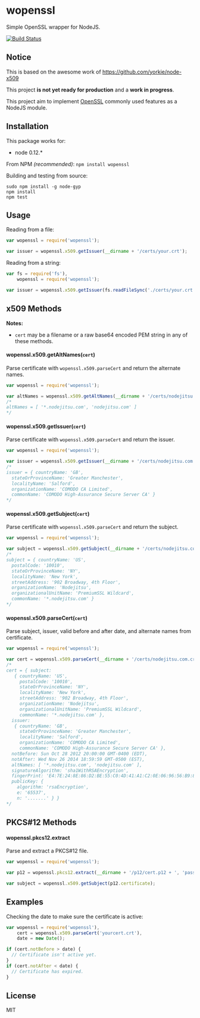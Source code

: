 wopenssl
=========

Simple OpenSSL wrapper for NodeJS.

[![Build Status](https://travis-ci.org/wixyvir/node-wopenssl.svg?branch=master)](https://travis-ci.org/wixyvir/node-wopenssl)


## Notice

This is based on the awesome work of https://github.com/yorkie/node-x509

This project **is not yet ready for production** and a **work in progress**.

This project aim to implement [OpenSSL](https://www.openssl.org/) commonly used features as a NodeJS module.

## Installation

This package works for:

 - node 0.12.*


From NPM *(recommended)*: `npm install wopenssl`

Building and testing from source:
```
sudo npm install -g node-gyp
npm install
npm test
```

## Usage
Reading from a file:
```js
var wopenssl = require('wopenssl');

var issuer = wopenssl.x509.getIssuer(__dirname + '/certs/your.crt');
```

Reading from a string:
```js
var fs = require('fs'),
    wopenssl = require('wopenssl');

var issuer = wopenssl.x509.getIssuer(fs.readFileSync('./certs/your.crt').toString());
```

## x509 Methods
**Notes:**
- `cert` may be a filename or a raw base64 encoded PEM string in any of these methods.


#### wopenssl.x509.getAltNames(`cert`)
Parse certificate with `wopenssl.x509.parseCert` and return the alternate names.

```js
var wopenssl = require('wopenssl');

var altNames = wopenssl.x509.getAltNames(__dirname + '/certs/nodejitsu.com.crt');
/*
altNames = [ '*.nodejitsu.com', 'nodejitsu.com' ]
*/
```

#### wopenssl.x509.getIssuer(`cert`)
Parse certificate with `wopenssl.x509.parseCert` and return the issuer.

```js
var wopenssl = require('wopenssl');

var issuer = wopenssl.x509.getIssuer(__dirname + '/certs/nodejitsu.com.crt');
/*
issuer = { countryName: 'GB',
  stateOrProvinceName: 'Greater Manchester',
  localityName: 'Salford',
  organizationName: 'COMODO CA Limited',
  commonName: 'COMODO High-Assurance Secure Server CA' }
*/
```

#### wopenssl.x509.getSubject(`cert`)
Parse certificate with `wopenssl.x509.parseCert` and return the subject.

```js
var wopenssl = require('wopenssl');

var subject = wopenssl.x509.getSubject(__dirname + '/certs/nodejitsu.com.crt');
/*
subject = { countryName: 'US',
  postalCode: '10010',
  stateOrProvinceName: 'NY',
  localityName: 'New York',
  streetAddress: '902 Broadway, 4th Floor',
  organizationName: 'Nodejitsu',
  organizationalUnitName: 'PremiumSSL Wildcard',
  commonName: '*.nodejitsu.com' }
*/
```

#### wopenssl.x509.parseCert(`cert`)
Parse subject, issuer, valid before and after date, and alternate names from certificate.

```js
var wopenssl = require('wopenssl');

var cert = wopenssl.x509.parseCert(__dirname + '/certs/nodejitsu.com.crt');
/*
cert = { subject: 
   { countryName: 'US',
     postalCode: '10010',
     stateOrProvinceName: 'NY',
     localityName: 'New York',
     streetAddress: '902 Broadway, 4th Floor',
     organizationName: 'Nodejitsu',
     organizationalUnitName: 'PremiumSSL Wildcard',
     commonName: '*.nodejitsu.com' },
  issuer: 
   { countryName: 'GB',
     stateOrProvinceName: 'Greater Manchester',
     localityName: 'Salford',
     organizationName: 'COMODO CA Limited',
     commonName: 'COMODO High-Assurance Secure Server CA' },
  notBefore: Sun Oct 28 2012 20:00:00 GMT-0400 (EDT),
  notAfter: Wed Nov 26 2014 18:59:59 GMT-0500 (EST),
  altNames: [ '*.nodejitsu.com', 'nodejitsu.com' ],
  signatureAlgorithm: 'sha1WithRSAEncryption',
  fingerPrint: 'E4:7E:24:8E:86:D2:BE:55:C0:4D:41:A1:C2:0E:06:96:56:B9:8E:EC',
  publicKey: {
    algorithm: 'rsaEncryption',
    e: '65537',
    n: '.......' } }
*/
```

## PKCS#12 Methods

#### wopenssl.pkcs12.extract

Parse and extract a PKCS#12 file.

```js
var wopenssl = require('wopenssl');

var p12 = wopenssl.pkcs12.extract(__dirname + '/p12/cert.p12 + ', 'password');

var subject = wopenssl.x509.getSubject(p12.certificate);

```

## Examples
Checking the date to make sure the certificate is active:
```js
var wopenssl = require('wopenssl'),
    cert = wopenssl.x509.parseCert('yourcert.crt'),
    date = new Date();

if (cert.notBefore > date) {
  // Certificate isn't active yet.
}
if (cert.notAfter < date) {
  // Certificate has expired.
}
```

## License

MIT
